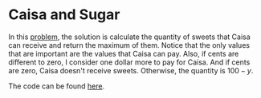 # Caisa and Sugar

In this [problem](https://codeforces.com/problemset/problem/463/A), the solution is calculate the quantity of sweets that Caisa can receive and return the maximum of them.
Notice that the only values that are important are the values that Caisa can pay.
Also, if cents are different to zero, I consider one dollar more to pay for Caisa.
And if cents are zero, Caisa doesn't receive sweets. Otherwise, the quantity is $100-y$.

The code can be found [here](./solution.cpp).
